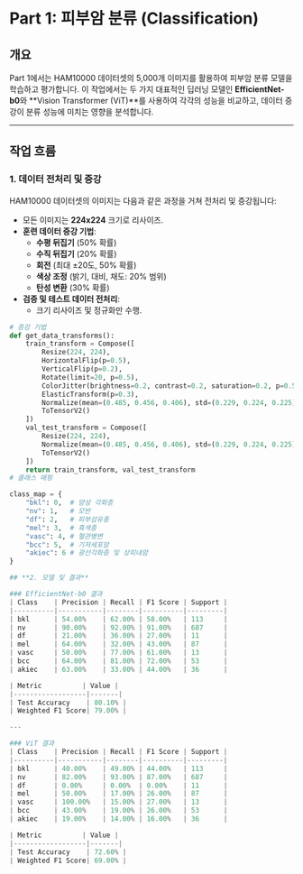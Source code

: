 # Part 1: 피부암 분류 (Classification)

## **개요**
Part 1에서는 HAM10000 데이터셋의 5,000개 이미지를 활용하여 피부암 분류 모델을 학습하고 평가합니다. 이 작업에서는 두 가지 대표적인 딥러닝 모델인 **EfficientNet-b0**와 **Vision Transformer (ViT)**를 사용하여 각각의 성능을 비교하고, 데이터 증강이 분류 성능에 미치는 영향을 분석합니다.

---

## **작업 흐름**

### **1. 데이터 전처리 및 증강**
HAM10000 데이터셋의 이미지는 다음과 같은 과정을 거쳐 전처리 및 증강됩니다:
- 모든 이미지는 **224x224** 크기로 리사이즈.
- **훈련 데이터 증강 기법**:
  - **수평 뒤집기** (50% 확률)
  - **수직 뒤집기** (20% 확률)
  - **회전** (최대 ±20도, 50% 확률)
  - **색상 조정** (밝기, 대비, 채도: 20% 범위)
  - **탄성 변환** (30% 확률)
- **검증 및 테스트 데이터 전처리**:
  - 크기 리사이즈 및 정규화만 수행.

```python
# 증강 기법
def get_data_transforms():
    train_transform = Compose([
        Resize(224, 224),
        HorizontalFlip(p=0.5),
        VerticalFlip(p=0.2),
        Rotate(limit=20, p=0.5),
        ColorJitter(brightness=0.2, contrast=0.2, saturation=0.2, p=0.5),
        ElasticTransform(p=0.3),
        Normalize(mean=(0.485, 0.456, 0.406), std=(0.229, 0.224, 0.225)),
        ToTensorV2()
    ])
    val_test_transform = Compose([
        Resize(224, 224),
        Normalize(mean=(0.485, 0.456, 0.406), std=(0.229, 0.224, 0.225)),
        ToTensorV2()
    ])
    return train_transform, val_test_transform
# 클래스 매핑

class_map = {
    "bkl": 0,  # 양성 각화증
    "nv": 1,   # 모반
    "df": 2,   # 피부섬유종
    "mel": 3,  # 흑색종
    "vasc": 4, # 혈관병변
    "bcc": 5,  # 기저세포암
    "akiec": 6 # 광선각화증 및 상피내암
}

## **2. 모델 및 결과**

### EfficientNet-b0 결과
| Class    | Precision | Recall | F1 Score | Support |
|----------|-----------|--------|----------|---------|
| bkl      | 54.00%    | 62.00% | 58.00%   | 113     |
| nv       | 90.00%    | 92.00% | 91.00%   | 687     |
| df       | 21.00%    | 36.00% | 27.00%   | 11      |
| mel      | 64.00%    | 32.00% | 43.00%   | 87      |
| vasc     | 50.00%    | 77.00% | 61.00%   | 13      |
| bcc      | 64.00%    | 81.00% | 72.00%   | 53      |
| akiec    | 63.00%    | 33.00% | 44.00%   | 36      |

| Metric          | Value |
|------------------|-------|
| Test Accuracy    | 80.10% |
| Weighted F1 Score| 79.00% |

---

### ViT 결과
| Class    | Precision | Recall | F1 Score | Support |
|----------|-----------|--------|----------|---------|
| bkl      | 40.00%    | 49.00% | 44.00%   | 113     |
| nv       | 82.00%    | 93.00% | 87.00%   | 687     |
| df       | 0.00%     | 0.00%  | 0.00%    | 11      |
| mel      | 50.00%    | 17.00% | 26.00%   | 87      |
| vasc     | 100.00%   | 15.00% | 27.00%   | 13      |
| bcc      | 43.00%    | 19.00% | 26.00%   | 53      |
| akiec    | 19.00%    | 14.00% | 16.00%   | 36      |

| Metric          | Value |
|------------------|-------|
| Test Accuracy    | 72.60% |
| Weighted F1 Score| 69.00% |




